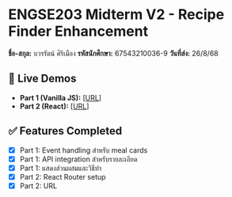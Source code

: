 # ENGSE203 Midterm V2 - Recipe Finder Enhancement

**ชื่อ-สกุล:** บวรรัตน์ ศิริเมือง
**รหัสนักศึกษา:** 67543210036-9 
**วันที่ส่ง:** 26/8/68

## 🚀 Live Demos
- **Part 1 (Vanilla JS):** [[URL](https://67543210036-9-v2-part1.netlify.app/)]
- **Part 2 (React):** [[URL](https://67543210036-v2-part2.netlify.app/)]

## ✅ Features Completed
- [x] Part 1: Event handling สำหรับ meal cards
- [x] Part 1: API integration สำหรับรายละเอียด  
- [x] Part 1: แสดงส่วนผสมและวิธีทำ
- [x] Part 2: React Router setup
- [x] Part 2: URL
